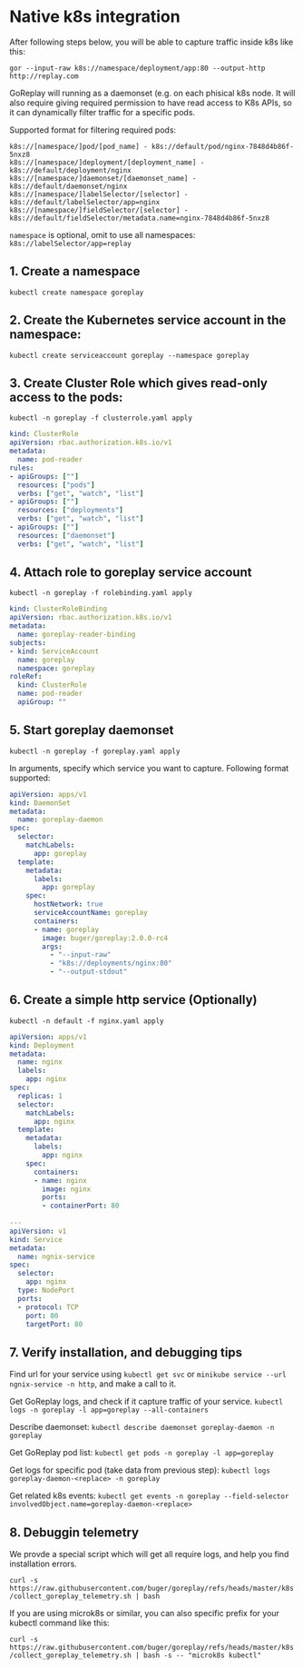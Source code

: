 # Native k8s integration

After following steps below, you will be able to capture traffic inside k8s like this:

```
gor --input-raw k8s://namespace/deployment/app:80 --output-http http://replay.com
```

GoReplay will running as a daemonset (e.g. on each phisical k8s node. 
It will also require giving required permission to have read access to K8s APIs, so it can dynamically filter traffic for a specific pods.

Supported format for filtering required pods:

```
k8s://[namespace/]pod/[pod_name] - k8s://default/pod/nginx-7848d4b86f-5nxz8
k8s://[namespace/]deployment/[deployment_name] - k8s://default/deployment/nginx
k8s://[namespace/]daemonset/[daemonset_name] - k8s://default/daemonset/nginx
k8s://[namespace/]labelSelector/[selector] - k8s://default/labelSelector/app=nginx
k8s://[namespace/]fieldSelector/[selector] - k8s://default/fieldSelector/metadata.name=nginx-7848d4b86f-5nxz8
```
`namespace` is optional, omit to use all namespaces: `k8s://labelSelector/app=replay`

## 1. Create a namespace
`kubectl create namespace goreplay`

## 2. Create the Kubernetes service account in the namespace:

`kubectl create serviceaccount goreplay --namespace goreplay`

## 3. Create Cluster Role which gives read-only access to the pods:
`kubectl -n goreplay -f clusterrole.yaml apply`

```yaml
kind: ClusterRole
apiVersion: rbac.authorization.k8s.io/v1
metadata:
  name: pod-reader
rules:
- apiGroups: [""]
  resources: ["pods"]
  verbs: ["get", "watch", "list"]
- apiGroups: [""]
  resources: ["deployments"]
  verbs: ["get", "watch", "list"]
- apiGroups: [""]
  resources: ["daemonset"]
  verbs: ["get", "watch", "list"]
```

## 4. Attach role to goreplay service account
`kubectl -n goreplay -f rolebinding.yaml apply`

```yaml
kind: ClusterRoleBinding
apiVersion: rbac.authorization.k8s.io/v1
metadata:
  name: goreplay-reader-binding
subjects:
- kind: ServiceAccount
  name: goreplay
  namespace: goreplay
roleRef:
  kind: ClusterRole
  name: pod-reader
  apiGroup: ""
```

## 5. Start goreplay daemonset

`kubectl -n goreplay -f goreplay.yaml apply`

In arguments, specify which service you want to capture. 
Following format supported:


```yaml
apiVersion: apps/v1
kind: DaemonSet
metadata:
  name: goreplay-daemon
spec:
  selector:
    matchLabels:
      app: goreplay
  template:
    metadata:
      labels:
        app: goreplay
    spec:
      hostNetwork: true
      serviceAccountName: goreplay
      containers:
      - name: goreplay
        image: buger/goreplay:2.0.0-rc4
        args:
          - "--input-raw"
          - "k8s://deployments/nginx:80"
          - "--output-stdout"
```

## 6. Create a simple http service (Optionally)

`kubectl -n default -f nginx.yaml apply`

```yaml
apiVersion: apps/v1
kind: Deployment
metadata:
  name: nginx
  labels:
    app: nginx
spec:
  replicas: 1
  selector:
    matchLabels:
      app: nginx
  template:
    metadata:
      labels:
        app: nginx
    spec:
      containers:
      - name: nginx
        image: nginx
        ports:
        - containerPort: 80
   
---
apiVersion: v1
kind: Service
metadata:
  name: ngnix-service
spec:
  selector:
    app: nginx
  type: NodePort
  ports:
  - protocol: TCP
    port: 80
    targetPort: 80

```


## 7. Verify installation, and debugging tips

Find url for your service using `kubectl get svc` or `minikube service --url ngnix-service -n http`, and make a call to it.

Get GoReplay logs, and check if it capture traffic of your service.
`kubectl logs -n goreplay -l app=goreplay --all-containers`

Describe daemonset:
`kubectl describe daemonset goreplay-daemon -n goreplay`

Get GoReplay pod list:
`kubectl get pods -n goreplay -l app=goreplay`

Get logs for specific pod (take data from previous step):
`kubectl logs goreplay-daemon-<replace> -n goreplay`

Get related k8s events:
`kubectl get events -n goreplay --field-selector involvedObject.name=goreplay-daemon-<replace>`

## 8. Debuggin telemetry

We provde a special script which will get all require logs, and help you find installation errors. 

`curl -s https://raw.githubusercontent.com/buger/goreplay/refs/heads/master/k8s/collect_goreplay_telemetry.sh | bash`

If you are using microk8s or similar, you can also specific prefix for your kubectl command like this:

`curl -s https://raw.githubusercontent.com/buger/goreplay/refs/heads/master/k8s/collect_goreplay_telemetry.sh | bash -s -- "microk8s kubectl"`
